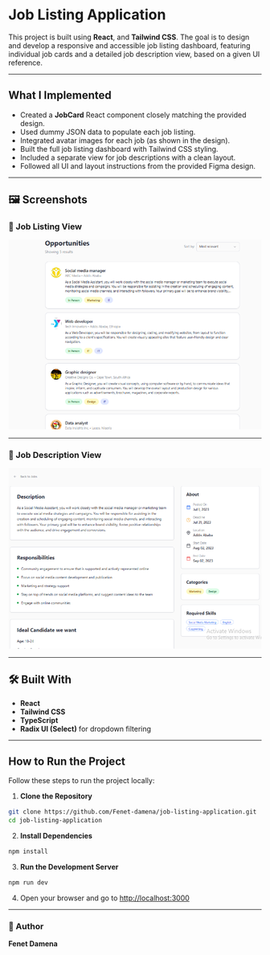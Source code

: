 # Job Listing Application

This project is built using **React**, and **Tailwind CSS**. The goal is to design and develop a responsive and accessible job listing dashboard, featuring individual job cards and a detailed job description view, based on a given UI reference.

---

##  What I Implemented

- Created a **JobCard** React component closely matching the provided design.
- Used dummy JSON data to populate each job listing.
- Integrated avatar images for each job (as shown in the design).
- Built the full job listing dashboard with Tailwind CSS styling.
- Included a separate view for job descriptions with a clean layout.
- Followed all UI and layout instructions from the provided Figma design.

---

## 🖼️ Screenshots

### 📌 Job Listing View

![Job List](./public/job-list.png)

---

### 📌 Job Description View

![Job Description](./public/job-description.png)

---

## 🛠️ Built With

- **React**
- **Tailwind CSS**
- **TypeScript**
- **Radix UI (Select)** for dropdown filtering

---

##  How to Run the Project

Follow these steps to run the project locally:

1. **Clone the Repository**

```bash
git clone https://github.com/Fenet-damena/job-listing-application.git
cd job-listing-application
````

2. **Install Dependencies**

```bash
npm install
```

3. **Run the Development Server**

```bash
npm run dev
```

4. Open your browser and go to [http://localhost:3000](http://localhost:3000)

---

### 👩 Author

**Fenet Damena**
